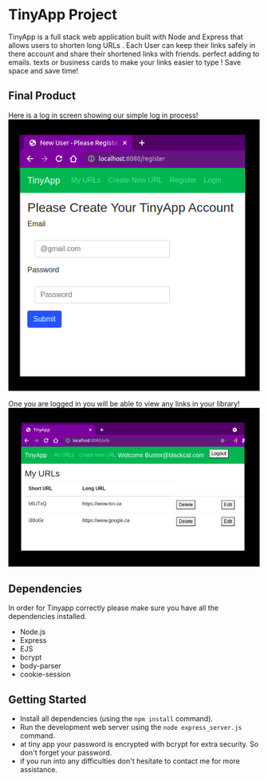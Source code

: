 # TinyApp Project

TinyApp is a full stack web application built with Node and Express that allows users to shorten long URLs . Each User can keep their links safely in there account and share their shortened links with friends. perfect adding to emails. texts or business cards to make your links easier to type ! Save space and save time! 

## Final Product
Here is a log in screen showing our simple log in process!
![Registration Page](https://github.com/C-Swain/tinyapp/blob/master/screenshots/register.png)

One you are logged in you will be able to view any links in your library!
![User URL Page](https://github.com/C-Swain/tinyapp/blob/master/screenshots/urlsPageLoggedIn.png)

## Dependencies
In order for Tinyapp correctly please make sure you have all the dependencies installed.
- Node.js
- Express
- EJS
- bcrypt
- body-parser
- cookie-session

## Getting Started

- Install all dependencies (using the `npm install` command).
- Run the development web server using the `node express_server.js` command.
- at tiny app your password is encrypted with bcrypt for extra security. So don't forget your password.
- if you run into any difficulties don't hesitate to contact me for more assistance.